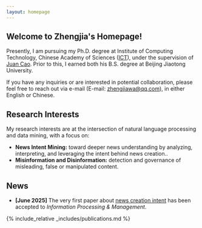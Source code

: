 ```yaml
---
layout: homepage
---
```


## Welcome to Zhengjia's Homepage!

Presently, I am pursuing my Ph.D. degree at Institute of Computing Technology, Chinese Academy of Sciences ([ICT](https://www.ict.ac.cn/)), under the supervision of [Juan Cao](https://scholar.google.com/citations?user=fSBdNg0AAAAJ). Prior to this, I earned both his B.S. degree at Beijing Jiaotong University.

If you have any inquiries or are interested in potential collaboration, please feel free to reach out via e-mail (E-mail: zhengjiawa@qq.com), in either English or Chinese.

## Research Interests

My research interests are at the intersection of natural language processing and data mining, with a focus on:
- **News Intent Mining:** toward deeper news understanding by analyzing, interpreting, and leveraging the intent behind news creation..
- **Misinformation and Disinformation:** detection and governance of misleading, false or manipulated content.


## News

- **[June 2025]** The very first paper about [news creation intent](https://doi.org/10.1016/j.ipm.2025.104229) has been accepted to *Information Processing & Management*.


{% include_relative _includes/publications.md %}

<!-- {% include_relative _includes/services.md %} -->

